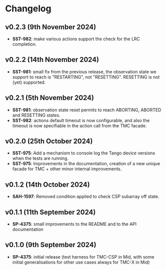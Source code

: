 # Changelog

## v0.2.3 (9th November 2024)

- **SST-982**: make various actions support the check for the LRC completion.

## v0.2.2 (14th November 2024)

- **SST-981**: small fix from the previous release, the observation state
  we support to reach is "RESTARTING", not "RESETTING". RESETTING is not
  (yet) supported.

## v0.2.1 (5th November 2024)

- **SST-981**: observation state reset permits to reach ABORTING, ABORTED
  and RESETTING states.
- **SST-982**: actions default timeout is now configurable, and also
  the timeout is now specifiable in the action call from the TMC facade.

## v0.2.0 (25th October 2024)

- **SST-975**: Add a mechanism to console log the Tango device versions
  when the tests are running.
- **SST-975**: Improvements in the documentation, creation of a new unique
  facade for TMC + other minor internal improvements.

## v0.1.2 (14th October 2024)

- **SAH-1597**: Removed condition applied to check CSP subarray off state.

## v0.1.1 (11th September 2024)

- **SP-4375**: small improvements to the README and to the API documentation

## v0.1.0 (9th September 2024)

- **SP-4375**: initial release (test harness for TMC-CSP in Mid, with some
  initial generalisations for other use cases always for TMC-X in Mid)
